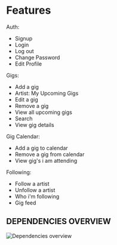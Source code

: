 # Features

Auth:
- Signup
- Login
- Log out
- Change Password
- Edit Profile
  
Gigs:
- Add a gig
- Artist: My Upcoming Gigs
- Edit a gig
- Remove a gig
- View all upcoming gigs
- Search
- View gig details

Gig Calendar:
- Add a gig to calendar
- Remove a gig from calendar
- View gig's i am attending

Following:
- Follow a artist
- Unfollow a artist
- Who i'm following
- Gig feed

## DEPENDENCIES OVERVIEW
![Dependencies overview](Documentationn/dependencies.png)